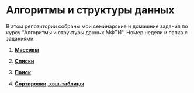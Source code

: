# Алгоритмы и структуры данных

В этом репозитории собраны мои семинарские и домашние задания по курсу "Алгоритмы и структуры данных МФТИ". Номер недели и папка с заданиями:

1. [<b>Массивы</b>](/array/)

2. [<b>Списки</b>](/list/)

3. [<b>Поиск</b>](/search/)

4. [<b>Сортировки, хэш-таблицы</b>](/sort/)